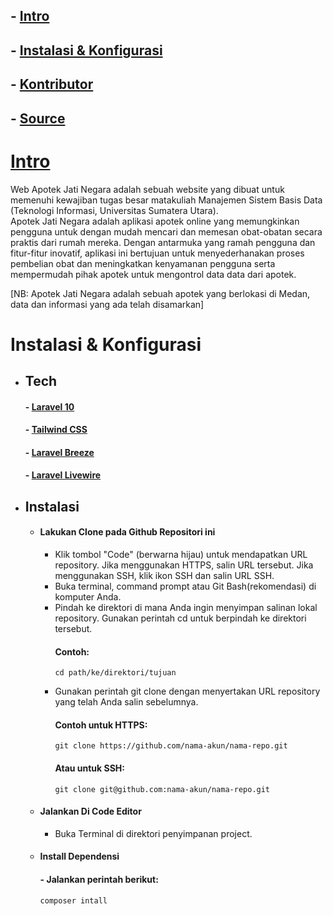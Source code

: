 ## - [Intro](#intro)
## - [Instalasi & Konfigurasi](#instalasi-&-konfigurasi)
## - [Kontributor](#Kontributor)
## - [Source](#source)

# [Intro](#intro)
Web Apotek Jati Negara adalah sebuah website yang dibuat untuk memenuhi kewajiban tugas besar matakuliah Manajemen Sistem Basis Data (Teknologi Informasi, Universitas Sumatera Utara).  
Apotek Jati Negara adalah aplikasi apotek online yang memungkinkan pengguna untuk dengan mudah mencari dan memesan obat-obatan secara praktis dari rumah mereka. Dengan antarmuka yang ramah pengguna dan fitur-fitur inovatif, aplikasi ini bertujuan untuk menyederhanakan proses pembelian obat dan meningkatkan kenyamanan pengguna serta mempermudah pihak apotek untuk mengontrol data data dari apotek.  
  
[NB: Apotek Jati Negara adalah sebuah apotek yang berlokasi di Medan, data dan informasi yang ada telah disamarkan]

# Instalasi & Konfigurasi
- ## Tech
   #### - [Laravel 10](#laravel)
   #### - [Tailwind CSS](#tailwind)
   #### - [Laravel Breeze](#breeze)
   #### - [Laravel Livewire](#livewire)

 - ## Instalasi
   - #### Lakukan Clone pada Github Repositori ini
        - Klik tombol "Code" (berwarna hijau) untuk mendapatkan URL repository. Jika menggunakan HTTPS, salin URL tersebut. Jika menggunakan SSH, klik ikon SSH dan salin URL SSH.
        - Buka terminal, command prompt atau Git Bash(rekomendasi) di komputer Anda.
        - Pindah ke direktori di mana Anda ingin menyimpan salinan lokal repository. Gunakan perintah cd untuk berpindah ke direktori tersebut.
          #### Contoh:
              cd path/ke/direktori/tujuan
        - Gunakan perintah git clone dengan menyertakan URL repository yang telah Anda salin sebelumnya.
          #### Contoh untuk HTTPS:
              git clone https://github.com/nama-akun/nama-repo.git
          #### Atau untuk SSH:
              git clone git@github.com:nama-akun/nama-repo.git
   - #### Jalankan Di Code Editor
       - Buka Terminal di direktori penyimpanan project.
   - #### Install Dependensi
       #### - Jalankan perintah berikut:
         composer intall
         
